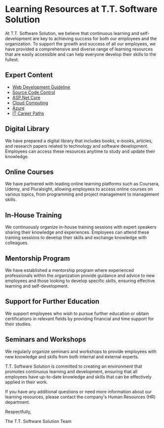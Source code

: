# Learning Resources at T.T. Software Solution

At T.T. Software Solution, we believe that continuous learning and self-development are key to achieving success for both our employees and the organization. To support the growth and success of all our employees, we have provided a comprehensive and diverse range of learning resources that are easily accessible and can help everyone develop their skills to the fullest.

## **Expert Content**
- [Web Development Guideline](web-guideline/)
- [Source Code Control](sourcecodecontrol/)
- [ASP.Net Core](aspnet-core/)
- [Cloud Computing](cloud-computing/)
- [Azure](azure/)
- [IT Career Paths](career/)

## **Digital Library**
We have prepared a digital library that includes books, e-books, articles, and research papers related to technology and software development. Employees can access these resources anytime to study and update their knowledge.

## **Online Courses**
We have partnered with leading online learning platforms such as Coursera, Udemy, and Pluralsight, allowing employees to access online courses on various topics, from programming and project management to management skills.

## **In-House Training**
We continuously organize in-house training sessions with expert speakers sharing their knowledge and experiences. Employees can attend these training sessions to develop their skills and exchange knowledge with colleagues.

## **Mentorship Program**
We have established a mentorship program where experienced professionals within the organization provide guidance and advice to new employees and those looking to develop specific skills, ensuring effective learning and self-development.

## **Support for Further Education**
We support employees who wish to pursue further education or obtain certifications in relevant fields by providing financial and time support for their studies.

## **Seminars and Workshops**
We regularly organize seminars and workshops to provide employees with new knowledge and skills from both internal and external experts.

T.T. Software Solution is committed to creating an environment that promotes continuous learning and development, ensuring that all employees have up-to-date knowledge and skills that can be effectively applied in their work.

If you have any additional questions or need more information about our learning resources, please contact the company's Human Resources (HR) department.

Respectfully,

The T.T. Software Solution Team